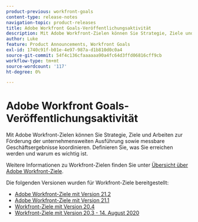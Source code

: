 ```yaml
---
product-previous: workfront-goals
content-type: release-notes
navigation-topic: product-releases
title: Adobe Workfront Goals-Veröffentlichungsaktivität
description: Mit Adobe Workfront-Zielen können Sie Strategie, Ziele und Arbeiten zur Förderung der unternehmensweiten Ausführung sowie messbare Geschäftsergebnisse koordinieren. Definieren Sie, was Sie erreichen werden und warum es wichtig ist.
author: Luke
feature: Product Announcements, Workfront Goals
exl-id: 1740c91f-b01e-4e97-987a-d1b810d0c0a4
source-git-commit: 54f4c136cfaaaaaa90a4fc64d3ffd06816cff9cb
workflow-type: tm+mt
source-wordcount: '117'
ht-degree: 0%

---
```


# Adobe Workfront Goals-Veröffentlichungsaktivität

Mit Adobe Workfront-Zielen können Sie Strategie, Ziele und Arbeiten zur Förderung der unternehmensweiten Ausführung sowie messbare Geschäftsergebnisse koordinieren. Definieren Sie, was Sie erreichen werden und warum es wichtig ist.

Weitere Informationen zu Workfront-Zielen finden Sie unter [Übersicht über Adobe Workfront-Ziele](../../../workfront-goals/goal-management/wf-goals-overview.md).

Die folgenden Versionen wurden für Workfront-Ziele bereitgestellt:

* [Adobe Workfront-Ziele mit Version 21.2](../../../product-announcements/product-releases/goals-release-activity/goals-21.2-release/goals-release-21-2.md)
* [Adobe Workfront-Ziele mit Version 21.1](../../../product-announcements/product-releases/goals-release-activity/goals-release-21-1.md)
* [Workfront-Ziele mit Version 20.4](../../../product-announcements/product-releases/goals-release-activity/goals-release-20-4.md)
* [Workfront-Ziele mit Version 20.3 - 14. August 2020](../../../product-announcements/product-releases/goals-release-activity/goals-release-20.3.md)
